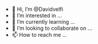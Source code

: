 - 👋 Hi, I’m @Davidvelfi
- 👀 I’m interested in ...
- 🌱 I’m currently learning ...
- 💞️ I’m looking to collaborate on ...
- 📫 How to reach me ...

<!---
Davidvelfi/Davidvelfi is a ✨ special ✨ repository because its `README.md` (this file) appears on your GitHub profile.
You can click the Preview link to take a look at your changes.
--->

